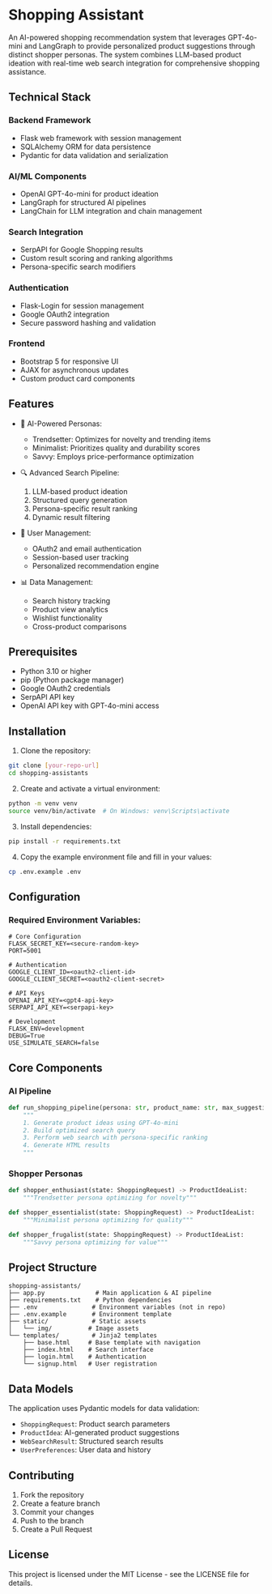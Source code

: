 # Shopping Assistant

An AI-powered shopping recommendation system that leverages GPT-4o-mini and LangGraph to provide personalized product suggestions through distinct shopper personas. The system combines LLM-based product ideation with real-time web search integration for comprehensive shopping assistance.

## Technical Stack

### Backend Framework
- Flask web framework with session management
- SQLAlchemy ORM for data persistence
- Pydantic for data validation and serialization

### AI/ML Components
- OpenAI GPT-4o-mini for product ideation
- LangGraph for structured AI pipelines
- LangChain for LLM integration and chain management

### Search Integration
- SerpAPI for Google Shopping results
- Custom result scoring and ranking algorithms
- Persona-specific search modifiers

### Authentication
- Flask-Login for session management
- Google OAuth2 integration
- Secure password hashing and validation

### Frontend
- Bootstrap 5 for responsive UI
- AJAX for asynchronous updates
- Custom product card components

## Features

- 🤖 AI-Powered Personas:
  - Trendsetter: Optimizes for novelty and trending items
  - Minimalist: Prioritizes quality and durability scores
  - Savvy: Employs price-performance optimization

- 🔍 Advanced Search Pipeline:
  1. LLM-based product ideation
  2. Structured query generation
  3. Persona-specific result ranking
  4. Dynamic result filtering

- 👤 User Management:
  - OAuth2 and email authentication
  - Session-based user tracking
  - Personalized recommendation engine

- 📊 Data Management:
  - Search history tracking
  - Product view analytics
  - Wishlist functionality
  - Cross-product comparisons

## Prerequisites

- Python 3.10 or higher
- pip (Python package manager)
- Google OAuth2 credentials
- SerpAPI API key
- OpenAI API key with GPT-4o-mini access

## Installation

1. Clone the repository:
```bash
git clone [your-repo-url]
cd shopping-assistants
```

2. Create and activate a virtual environment:
```bash
python -m venv venv
source venv/bin/activate  # On Windows: venv\Scripts\activate
```

3. Install dependencies:
```bash
pip install -r requirements.txt
```

4. Copy the example environment file and fill in your values:
```bash
cp .env.example .env
```

## Configuration

### Required Environment Variables:
```
# Core Configuration
FLASK_SECRET_KEY=<secure-random-key>
PORT=5001

# Authentication
GOOGLE_CLIENT_ID=<oauth2-client-id>
GOOGLE_CLIENT_SECRET=<oauth2-client-secret>

# API Keys
OPENAI_API_KEY=<gpt4-api-key>
SERPAPI_API_KEY=<serpapi-key>

# Development
FLASK_ENV=development
DEBUG=True
USE_SIMULATE_SEARCH=false
```

## Core Components

### AI Pipeline
```python
def run_shopping_pipeline(persona: str, product_name: str, max_suggestions: int = 3) -> str:
    """
    1. Generate product ideas using GPT-4o-mini
    2. Build optimized search query
    3. Perform web search with persona-specific ranking
    4. Generate HTML results
    """
```

### Shopper Personas
```python
def shopper_enthusiast(state: ShoppingRequest) -> ProductIdeaList:
    """Trendsetter persona optimizing for novelty"""

def shopper_essentialist(state: ShoppingRequest) -> ProductIdeaList:
    """Minimalist persona optimizing for quality"""

def shopper_frugalist(state: ShoppingRequest) -> ProductIdeaList:
    """Savvy persona optimizing for value"""
```

## Project Structure

```
shopping-assistants/
├── app.py              # Main application & AI pipeline
├── requirements.txt    # Python dependencies
├── .env               # Environment variables (not in repo)
├── .env.example       # Environment template
├── static/            # Static assets
│   └── img/          # Image assets
└── templates/         # Jinja2 templates
    ├── base.html     # Base template with navigation
    ├── index.html    # Search interface
    ├── login.html    # Authentication
    └── signup.html   # User registration
```

## Data Models

The application uses Pydantic models for data validation:
- `ShoppingRequest`: Product search parameters
- `ProductIdea`: AI-generated product suggestions
- `WebSearchResult`: Structured search results
- `UserPreferences`: User data and history

## Contributing

1. Fork the repository
2. Create a feature branch
3. Commit your changes
4. Push to the branch
5. Create a Pull Request

## License

This project is licensed under the MIT License - see the LICENSE file for details. 